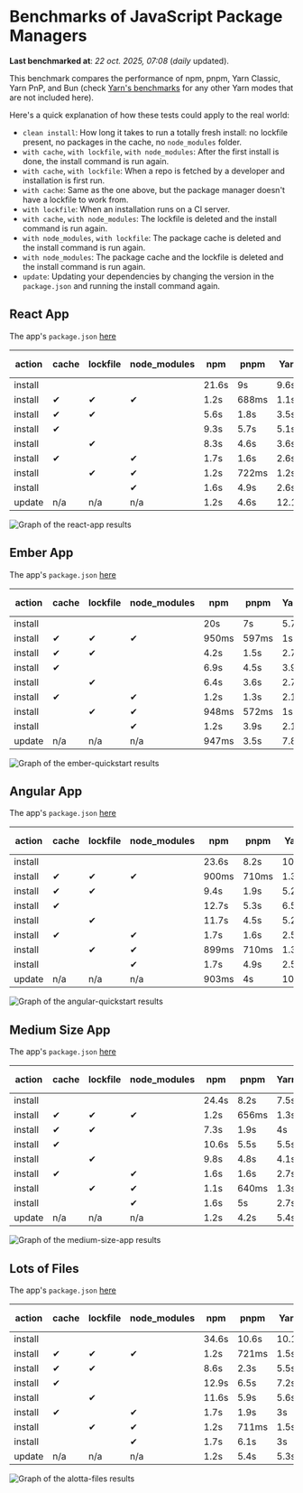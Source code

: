# Benchmarks of JavaScript Package Managers

**Last benchmarked at**: _22 oct. 2025, 07:08_ (_daily_ updated).

This benchmark compares the performance of npm, pnpm, Yarn Classic, Yarn PnP, and Bun (check [Yarn's benchmarks](https://yarnpkg.com/benchmarks) for any other Yarn modes that are not included here).

Here's a quick explanation of how these tests could apply to the real world:

- `clean install`: How long it takes to run a totally fresh install: no lockfile present, no packages in the cache, no `node_modules` folder.
- `with cache`, `with lockfile`, `with node_modules`: After the first install is done, the install command is run again.
- `with cache`, `with lockfile`: When a repo is fetched by a developer and installation is first run.
- `with cache`: Same as the one above, but the package manager doesn't have a lockfile to work from.
- `with lockfile`: When an installation runs on a CI server.
- `with cache`, `with node_modules`: The lockfile is deleted and the install command is run again.
- `with node_modules`, `with lockfile`: The package cache is deleted and the install command is run again.
- `with node_modules`: The package cache and the lockfile is deleted and the install command is run again.
- `update`: Updating your dependencies by changing the version in the `package.json` and running the install command again.

## React App

The app's `package.json` [here](./fixtures/react-app/package.json)

| action  | cache | lockfile | node_modules| npm | pnpm | Yarn | Yarn PnP | Bun |
| ---     | ---   | ---      | ---         | --- | ---  | ---  | ---      | --- |
| install |       |          |             | 21.6s | 9s | 9.6s | 2.7s | 1.4s |
| install | ✔     | ✔        | ✔           | 1.2s | 688ms | 1.1s | n/a | 34ms |
| install | ✔     | ✔        |             | 5.6s | 1.8s | 3.5s | 990ms | 428ms |
| install | ✔     |          |             | 9.3s | 5.7s | 5.1s | 2.3s | 408ms |
| install |       | ✔        |             | 8.3s | 4.6s | 3.6s | 983ms | 413ms |
| install | ✔     |          | ✔           | 1.7s | 1.6s | 2.6s | n/a | 34ms |
| install |       | ✔        | ✔           | 1.2s | 722ms | 1.2s | n/a | 30ms |
| install |       |          | ✔           | 1.6s | 4.9s | 2.6s | n/a | 30ms |
| update  | n/a | n/a | n/a | 1.2s | 4.6s | 12.1s | 3.1s | 34ms |

<img alt="Graph of the react-app results" src="results/img/react-app.svg" />

## Ember App

The app's `package.json` [here](./fixtures/ember-quickstart/package.json)

| action  | cache | lockfile | node_modules| npm | pnpm | Yarn | Yarn PnP | Bun |
| ---     | ---   | ---      | ---         | --- | ---  | ---  | ---      | --- |
| install |       |          |             | 20s | 7s | 5.7s | 2.3s | 981ms |
| install | ✔     | ✔        | ✔           | 950ms | 597ms | 1s | n/a | 26ms |
| install | ✔     | ✔        |             | 4.2s | 1.5s | 2.7s | 860ms | 315ms |
| install | ✔     |          |             | 6.9s | 4.5s | 3.9s | 2s | 315ms |
| install |       | ✔        |             | 6.4s | 3.6s | 2.7s | 859ms | 317ms |
| install | ✔     |          | ✔           | 1.2s | 1.3s | 2.1s | n/a | 25ms |
| install |       | ✔        | ✔           | 948ms | 572ms | 1s | n/a | 24ms |
| install |       |          | ✔           | 1.2s | 3.9s | 2.1s | n/a | 23ms |
| update  | n/a | n/a | n/a | 947ms | 3.5s | 7.8s | 2.8s | 26ms |

<img alt="Graph of the ember-quickstart results" src="results/img/ember-quickstart.svg" />

## Angular App

The app's `package.json` [here](./fixtures/angular-quickstart/package.json)

| action  | cache | lockfile | node_modules| npm | pnpm | Yarn | Yarn PnP | Bun |
| ---     | ---   | ---      | ---         | --- | ---  | ---  | ---      | --- |
| install |       |          |             | 23.6s | 8.2s | 10.7s | 2.8s | 1.6s |
| install | ✔     | ✔        | ✔           | 900ms | 710ms | 1.3s | n/a | 28ms |
| install | ✔     | ✔        |             | 9.4s | 1.9s | 5.2s | 1.2s | 833ms |
| install | ✔     |          |             | 12.7s | 5.3s | 6.5s | 2.3s | 786ms |
| install |       | ✔        |             | 11.7s | 4.5s | 5.2s | 1.2s | 786ms |
| install | ✔     |          | ✔           | 1.7s | 1.6s | 2.5s | n/a | 27ms |
| install |       | ✔        | ✔           | 899ms | 710ms | 1.3s | n/a | 25ms |
| install |       |          | ✔           | 1.7s | 4.9s | 2.5s | n/a | 24ms |
| update  | n/a | n/a | n/a | 903ms | 4s | 10s | 2.7s | 32ms |

<img alt="Graph of the angular-quickstart results" src="results/img/angular-quickstart.svg" />

## Medium Size App

The app's `package.json` [here](./fixtures/medium-size-app/package.json)

| action  | cache | lockfile | node_modules| npm | pnpm | Yarn | Yarn PnP | Bun |
| ---     | ---   | ---      | ---         | --- | ---  | ---  | ---      | --- |
| install |       |          |             | 24.4s | 8.2s | 7.5s | 2.9s | 1.6s |
| install | ✔     | ✔        | ✔           | 1.2s | 656ms | 1.3s | n/a | 30ms |
| install | ✔     | ✔        |             | 7.3s | 1.9s | 4s | 1.1s | 461ms |
| install | ✔     |          |             | 10.6s | 5.5s | 5.5s | 2.5s | 455ms |
| install |       | ✔        |             | 9.8s | 4.8s | 4.1s | 1.1s | 453ms |
| install | ✔     |          | ✔           | 1.6s | 1.6s | 2.7s | n/a | 30ms |
| install |       | ✔        | ✔           | 1.1s | 640ms | 1.3s | n/a | 27ms |
| install |       |          | ✔           | 1.6s | 5s | 2.7s | n/a | 27ms |
| update  | n/a | n/a | n/a | 1.2s | 4.2s | 5.4s | 2.4s | 37ms |

<img alt="Graph of the medium-size-app results" src="results/img/medium-size-app.svg" />

## Lots of Files

The app's `package.json` [here](./fixtures/alotta-files/package.json)

| action  | cache | lockfile | node_modules| npm | pnpm | Yarn | Yarn PnP | Bun |
| ---     | ---   | ---      | ---         | --- | ---  | ---  | ---      | --- |
| install |       |          |             | 34.6s | 10.6s | 10.1s | 3.4s | 1.7s |
| install | ✔     | ✔        | ✔           | 1.2s | 721ms | 1.5s | n/a | 39ms |
| install | ✔     | ✔        |             | 8.6s | 2.3s | 5.5s | 1.3s | 681ms |
| install | ✔     |          |             | 12.9s | 6.5s | 7.2s | 2.8s | 675ms |
| install |       | ✔        |             | 11.6s | 5.9s | 5.6s | 1.3s | 678ms |
| install | ✔     |          | ✔           | 1.7s | 1.9s | 3s | n/a | 38ms |
| install |       | ✔        | ✔           | 1.2s | 711ms | 1.5s | n/a | 34ms |
| install |       |          | ✔           | 1.7s | 6.1s | 3s | n/a | 35ms |
| update  | n/a | n/a | n/a | 1.2s | 5.4s | 5.3s | 2.9s | 94ms |

<img alt="Graph of the alotta-files results" src="results/img/alotta-files.svg" />